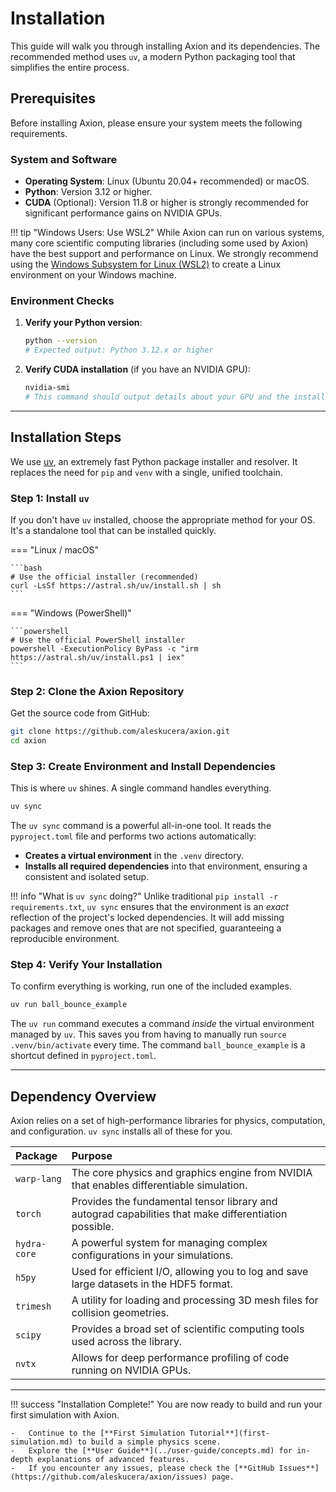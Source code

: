 # Installation

This guide will walk you through installing Axion and its dependencies. The recommended method uses `uv`, a modern Python packaging tool that simplifies the entire process.

## Prerequisites

Before installing Axion, please ensure your system meets the following requirements.

### System and Software

- **Operating System**: Linux (Ubuntu 20.04+ recommended) or macOS.
- **Python**: Version 3.12 or higher.
- **CUDA** (Optional): Version 11.8 or higher is strongly recommended for significant performance gains on NVIDIA GPUs.

!!! tip "Windows Users: Use WSL2"
    While Axion can run on various systems, many core scientific computing libraries (including some used by Axion) have the best support and performance on Linux. We strongly recommend using the [Windows Subsystem for Linux (WSL2)](https://learn.microsoft.com/en-us/windows/wsl/install) to create a Linux environment on your Windows machine.

### Environment Checks

1. **Verify your Python version**:

    ```bash
    python --version
    # Expected output: Python 3.12.x or higher
    ```

2. **Verify CUDA installation** (if you have an NVIDIA GPU):

    ```bash
    nvidia-smi
    # This command should output details about your GPU and the installed driver.
    ```

---

## Installation Steps

We use [uv](https://github.com/astral-sh/uv), an extremely fast Python package installer and resolver. It replaces the need for `pip` and `venv` with a single, unified toolchain.

### Step 1: Install `uv`

If you don't have `uv` installed, choose the appropriate method for your OS. It's a standalone tool that can be installed quickly.

=== "Linux / macOS"

    ```bash
    # Use the official installer (recommended)
    curl -LsSf https://astral.sh/uv/install.sh | sh
    ```

=== "Windows (PowerShell)"

    ```powershell
    # Use the official PowerShell installer
    powershell -ExecutionPolicy ByPass -c "irm https://astral.sh/uv/install.ps1 | iex"
    ```

### Step 2: Clone the Axion Repository

Get the source code from GitHub:

```bash
git clone https://github.com/aleskucera/axion.git
cd axion
```

### Step 3: Create Environment and Install Dependencies

This is where `uv` shines. A single command handles everything.

```bash
uv sync
```

The `uv sync` command is a powerful all-in-one tool. It reads the `pyproject.toml` file and performs two actions automatically:

- **Creates a virtual environment** in the `.venv` directory.
- **Installs all required dependencies** into that environment, ensuring a consistent and isolated setup.

!!! info "What is `uv sync` doing?"
    Unlike traditional `pip install -r requirements.txt`, `uv sync` ensures that the environment is an *exact* reflection of the project's locked dependencies. It will add missing packages and remove ones that are not specified, guaranteeing a reproducible environment.

### Step 4: Verify Your Installation

To confirm everything is working, run one of the included examples.

```bash
uv run ball_bounce_example
```

The `uv run` command executes a command *inside* the virtual environment managed by `uv`. This saves you from having to manually run `source .venv/bin/activate` every time. The command `ball_bounce_example` is a shortcut defined in `pyproject.toml`.

---

## Dependency Overview

Axion relies on a set of high-performance libraries for physics, computation, and configuration. `uv sync` installs all of these for you.

| Package | Purpose |
| :--- | :--- |
| `warp-lang` | The core physics and graphics engine from NVIDIA that enables differentiable simulation. |
| `torch` | Provides the fundamental tensor library and autograd capabilities that make differentiation possible. |
| `hydra-core` | A powerful system for managing complex configurations in your simulations. |
| `h5py` | Used for efficient I/O, allowing you to log and save large datasets in the HDF5 format. |
| `trimesh` | A utility for loading and processing 3D mesh files for collision geometries. |
| `scipy` | Provides a broad set of scientific computing tools used across the library. |
| `nvtx` | Allows for deep performance profiling of code running on NVIDIA GPUs. |

---

!!! success "Installation Complete!"
    You are now ready to build and run your first simulation with Axion.

    -   Continue to the [**First Simulation Tutorial**](first-simulation.md) to build a simple physics scene.
    -   Explore the [**User Guide**](../user-guide/concepts.md) for in-depth explanations of advanced features.
    -   If you encounter any issues, please check the [**GitHub Issues**](https://github.com/aleskucera/axion/issues) page.
